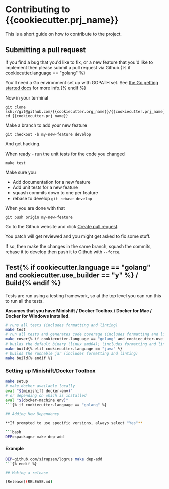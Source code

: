 # Contributing to {{cookiecutter.prj_name}}

This is a short guide on how to contribute to the project.

## Submitting a pull request

If you find a bug that you'd like to fix, or a new feature that you'd like to implement then please submit a pull request via Github.{% if cookiecutter.language == "golang" %}

You'll need a Go environment set up with GOPATH set. See [the Go getting started docs](https://golang.org/doc/install) for more info.{% endif %}

Now in your terminal

    git clone ssh://git@github.com/{{cookiecutter.org_name}}/{{cookiecutter.prj_name}}.git
    cd {{cookiecutter.prj_name}}

Make a branch to add your new feature

    git checkout -b my-new-feature develop

And get hacking.

When ready - run the unit tests for the code you changed

    make test

Make sure you

  * Add documentation for a new feature
  * Add unit tests for a new feature
  * squash commits down to one per feature
  * rebase to develop `git rebase develop`

When you are done with that

    git push origin my-new-feature

Go to the Github website and click [Create pull request](https://help.github.com/articles/about-pull-requests/).

You patch will get reviewed and you might get asked to fix some stuff.

If so, then make the changes in the same branch, squash the commits, rebase it to develop then push it to Github with `--force`.

## Test{% if cookiecutter.language == "golang" and cookiecutter.use_builder == "y" %} / Build{% endif %}

Tests are run using a testing framework, so at the top level you can run this to run all the tests.

**Assumes that you have Minishift / Docker Toolbox / Docker for Mac / Docker for Windows installed.**

```bash
# runs all tests (includes formatting and linting)
make test
# run all tests and generates code coverage (includes formatting and linting)
make cover{% if cookiecutter.language == "golang" and cookiecutter.use_builder == "y" %}
# builds the default binary (linux amd64); (includes formatting and linting)
make build{% elif cookiecutter.language == "java" %}
# builds the runnable jar (includes formatting and linting)
make build{% endif %}
```

### Setting up Minishift/Docker Toolbox

```bash
make setup
# make docker available locally
eval "$(minishift docker-env)"
# or depending on which is installed
eval "$(docker-machine env)"
```{% if cookiecutter.language == "golang" %}

## Adding New Dependency

**If prompted to use specific versions, always select "Yes"**

```bash
DEP=<package> make dep-add
```

#### Example

```bash
DEP=github.com/sirupsen/logrus make dep-add
```{% endif %}

## Making a release

[Release](RELEASE.md)
